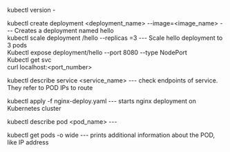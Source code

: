 kubectl version -   

kubectl create deployment <deployment_name> --image=<image_name> --- Creates a deployment named hello  
kubectl scale deployment /hello --replicas =3 --- Scale hello deployment to 3 pods  
Kubectl expose deployment/hello --port 8080 --type NodePort  
Kubectl get svc  
curl localhost:<port_number>  

kubectl describe service <service_name> --- check endpoints of service. They refer to POD IPs to route  

kubectl apply -f nginx-deploy.yaml --- starts nginx deployment on Kubernetes cluster  

kubectl describe pod <pod_name> ---   

kubectl get pods -o wide --- prints additional information about the POD, like IP address  